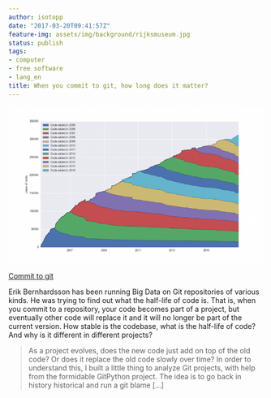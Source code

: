 ```yaml
---
author: isotopp
date: "2017-03-20T09:41:57Z"
feature-img: assets/img/background/rijksmuseum.jpg
status: publish
tags:
- computer
- free software
- lang_en
title: When you commit to git, how long does it matter?
---
```


[![](/uploads/2017/03/git-git-768x473.png)](https://erikbern.com/2016/12/05/the-half-life-of-code.html)

[Commit to git](https://erikbern.com/2016/12/05/the-half-life-of-code.html)

Erik Bernhardsson has been running Big Data on Git repositories of various
kinds. He was trying to find out what the half-life of code is. That is,
when you commit to a repository, your code becomes part of a project, but
eventually other code will replace it and it will no longer be part of the
current version. How stable is the codebase, what is the half-life of code?
And why is it different in different projects?

> As a project evolves, does the new code just add on top of the old code?
> Or does it replace the old code slowly over time? In order to understand
> this, I built a little thing to analyze Git projects, with help from the
> formidable GitPython project. The idea is to go back in history historical
> and run a git blame […]
